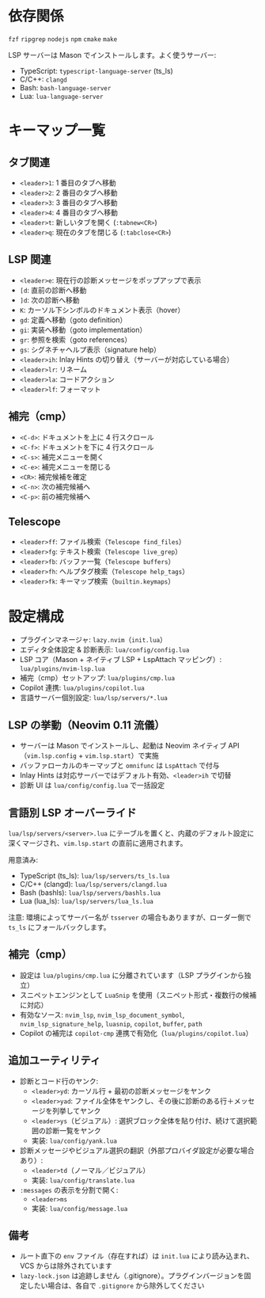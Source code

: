 # 依存関係

`fzf` `ripgrep` `nodejs` `npm` `cmake` `make`

LSP サーバーは Mason でインストールします。よく使うサーバー:
- TypeScript: `typescript-language-server` (ts_ls)
- C/C++: `clangd`
- Bash: `bash-language-server`
- Lua: `lua-language-server`

# キーマップ一覧

## タブ関連
- `<leader>1`: 1 番目のタブへ移動
- `<leader>2`: 2 番目のタブへ移動
- `<leader>3`: 3 番目のタブへ移動
- `<leader>4`: 4 番目のタブへ移動
- `<leader>t`: 新しいタブを開く (`:tabnew<CR>`)
- `<leader>q`: 現在のタブを閉じる (`:tabclose<CR>`)

## LSP 関連
- `<leader>e`: 現在行の診断メッセージをポップアップで表示
- `[d`: 直前の診断へ移動
- `]d`: 次の診断へ移動
- `K`: カーソル下シンボルのドキュメント表示（hover）
- `gd`: 定義へ移動（goto definition）
- `gi`: 実装へ移動（goto implementation）
- `gr`: 参照を検索（goto references）
- `gs`: シグネチャヘルプ表示（signature help）
- `<leader>ih`: Inlay Hints の切り替え（サーバーが対応している場合）
- `<leader>lr`: リネーム
- `<leader>la`: コードアクション
- `<leader>lf`: フォーマット

## 補完（cmp）
- `<C-d>`: ドキュメントを上に 4 行スクロール
- `<C-f>`: ドキュメントを下に 4 行スクロール
- `<C-s>`: 補完メニューを開く
- `<C-e>`: 補完メニューを閉じる
- `<CR>`: 補完候補を確定
- `<C-n>`: 次の補完候補へ
- `<C-p>`: 前の補完候補へ

## Telescope
- `<leader>ff`: ファイル検索（`Telescope find_files`）
- `<leader>fg`: テキスト検索（`Telescope live_grep`）
- `<leader>fb`: バッファ一覧（`Telescope buffers`）
- `<leader>fh`: ヘルプタグ検索（`Telescope help_tags`）
- `<leader>fk`: キーマップ検索（`builtin.keymaps`）

# 設定構成

- プラグインマネージャ: `lazy.nvim`（`init.lua`）
- エディタ全体設定 & 診断表示: `lua/config/config.lua`
- LSP コア（Mason + ネイティブ LSP + LspAttach マッピング）: `lua/plugins/nvim-lsp.lua`
- 補完（cmp）セットアップ: `lua/plugins/cmp.lua`
- Copilot 連携: `lua/plugins/copilot.lua`
- 言語サーバー個別設定: `lua/lsp/servers/*.lua`

## LSP の挙動（Neovim 0.11 流儀）
- サーバーは Mason でインストールし、起動は Neovim ネイティブ API（`vim.lsp.config` + `vim.lsp.start`）で実施
- バッファローカルのキーマップと `omnifunc` は `LspAttach` で付与
- Inlay Hints は対応サーバーではデフォルト有効、`<leader>ih` で切替
- 診断 UI は `lua/config/config.lua` で一括設定

## 言語別 LSP オーバーライド
`lua/lsp/servers/<server>.lua` にテーブルを置くと、内蔵のデフォルト設定に深くマージされ、`vim.lsp.start` の直前に適用されます。

用意済み:
- TypeScript (ts_ls): `lua/lsp/servers/ts_ls.lua`
- C/C++ (clangd): `lua/lsp/servers/clangd.lua`
- Bash (bashls): `lua/lsp/servers/bashls.lua`
- Lua (lua_ls): `lua/lsp/servers/lua_ls.lua`

注意: 環境によってサーバー名が `tsserver` の場合もありますが、ローダー側で `ts_ls` にフォールバックします。

## 補完（cmp）
- 設定は `lua/plugins/cmp.lua` に分離されています（LSP プラグインから独立）
- スニペットエンジンとして `LuaSnip` を使用（スニペット形式・複数行の候補に対応）
- 有効なソース: `nvim_lsp`, `nvim_lsp_document_symbol`, `nvim_lsp_signature_help`, `luasnip`, `copilot`, `buffer`, `path`
- Copilot の補完は `copilot-cmp` 連携で有効化（`lua/plugins/copilot.lua`）

## 追加ユーティリティ

- 診断とコード行のヤンク:
  - `<leader>yd`: カーソル行 + 最初の診断メッセージをヤンク
  - `<leader>yad`: ファイル全体をヤンクし、その後に診断のある行＋メッセージを列挙してヤンク
  - `<leader>ys`（ビジュアル）: 選択ブロック全体を貼り付け、続けて選択範囲の診断一覧をヤンク
  - 実装: `lua/config/yank.lua`
- 診断メッセージやビジュアル選択の翻訳（外部プロバイダ設定が必要な場合あり）:
  - `<leader>td`（ノーマル／ビジュアル）
  - 実装: `lua/config/translate.lua`
- `:messages` の表示を分割で開く:
  - `<leader>ms`
  - 実装: `lua/config/message.lua`

## 備考

- ルート直下の `env` ファイル（存在すれば）は `init.lua` により読み込まれ、VCS からは除外されています
- `lazy-lock.json` は追跡しません（.gitignore）。プラグインバージョンを固定したい場合は、各自で `.gitignore` から除外してください
